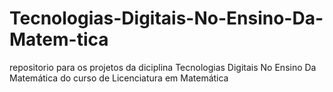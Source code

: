 # Tecnologias-Digitais-No-Ensino-Da-Matem-tica
repositorio para os projetos da diciplina Tecnologias Digitais No Ensino Da Matemática do curso de Licenciatura em Matemática
